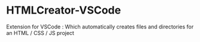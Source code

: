 # HTMLCreator-VSCode
Extension for VSCode : Which automatically creates files and directories for an HTML / CSS / JS project
